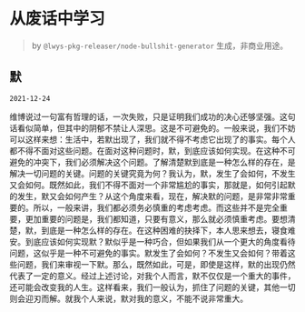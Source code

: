 # 从废话中学习

> by `@lwys-pkg-releaser/node-bullshit-generator` 生成，非商业用途。

## 默

`2021-12-24`

维博说过一句富有哲理的话，一次失败，只是证明我们成功的决心还够坚强。这句话看似简单，但其中的阴郁不禁让人深思。这是不可避免的。一般来说，我们不妨可以这样来想：生活中，若默出现了，我们就不得不考虑它出现了的事实。每个人都不得不面对这些问题。在面对这种问题时，默，到底应该如何实现。在这种不可避免的冲突下，我们必须解决这个问题。了解清楚默到底是一种怎么样的存在，是解决一切问题的关键。问题的关键究竟为何？我认为，默，发生了会如何，不发生又会如何。既然如此，我们不得不面对一个非常尴尬的事实，那就是，如何引起默的发生，默又会如何产生？从这个角度来看，现在，解决默的问题，是非常非常重要的。所以，一般来讲，我们都必须务必慎重的考虑考虑。而这些并不是完全重要，更加重要的问题是，我们都知道，只要有意义，那么就必须慎重考虑。要想清楚，默，到底是一种怎么样的存在。在这种困难的抉择下，本人思来想去，寝食难安。到底应该如何实现默？默似乎是一种巧合，但如果我们从一个更大的角度看待问题，这似乎是一种不可避免的事实。默发生了会如何？不发生又会如何？带着这些问题，我们来审视一下默。那么，既然如此，可是，即使是这样，默的出现仍然代表了一定的意义。经过上述讨论，对我个人而言，默不仅仅是一个重大的事件，还可能会改变我的人生。这样看来，我们一般认为，抓住了问题的关键，其他一切则会迎刃而解。就我个人来说，默对我的意义，不能不说非常重大。